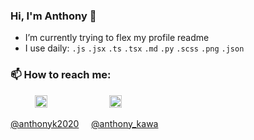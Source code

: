 ### Hi, I'm Anthony 👋
- I’m currently trying to flex my profile readme
- I use daily: `.js` `.jsx` `.ts` `.tsx` `.md` `.py` `.scss` `.png` `.json`
### 📫 How to reach me:
&nbsp;&nbsp;&nbsp; &nbsp;&nbsp;&nbsp;&nbsp;&nbsp;
<a href="https://twitter.com/anthonyk2020"><img src="https://img.icons8.com/android/24/000000/twitter.png" height="20px" width="20px"/></a>
&nbsp;&nbsp;&nbsp; &nbsp;&nbsp;&nbsp; &nbsp;&nbsp;&nbsp; &nbsp;&nbsp;&nbsp; &nbsp;&nbsp;&nbsp; &nbsp;&nbsp;&nbsp;
<a href="https://www.linkedin.com/in/anthony-kawa-7b34043a/"><img src="https://img.icons8.com/android/24/000000/linkedin.png" height="20px" width="20px"/></a>

[@anthonyk2020](https://twitter.com/anthonyk2020) &nbsp;&nbsp;&nbsp;
[@anthony_kawa](https://www.linkedin.com/in/anthony-kawa-7b34043a/)
<!--
**anthonykawa/anthonykawa** is a ✨ _special_ ✨ repository because its `README.md` (this file) appears on your GitHub profile.

Here are some ideas to get you started:

- 🔭 I’m currently working on ...
- 🌱 I’m currently learning ...
- 👯 I’m looking to collaborate on ...
- 🤔 I’m looking for help with ...
- 💬 Ask me about ...
- 📫 How to reach me: ...
- 😄 Pronouns: ...
- ⚡ Fun fact: ...
-->

